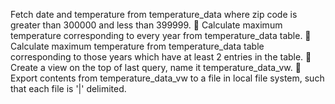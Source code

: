 Fetch date and temperature from temperature_data where zip code is greater than
300000 and less than 399999.
 Calculate maximum temperature corresponding to every year from temperature_data
table.
 Calculate maximum temperature from temperature_data table corresponding to those
years which have at least 2 entries in the table.
 Create a view on the top of last query, name it temperature_data_vw.
 Export contents from temperature_data_vw to a file in local file system, such that each
file is '|' delimited.
